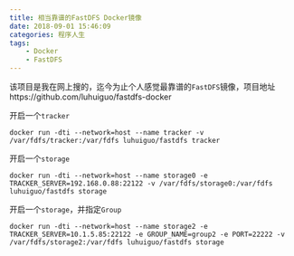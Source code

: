 ```yaml
---
title: 相当靠谱的FastDFS Docker镜像
date: 2018-09-01 15:46:09
categories: 程序人生
tags:
    - Docker
    - FastDFS
---
```

该项目是我在网上搜的，迄今为止个人感觉最靠谱的`FastDFS`镜像，项目地址https://github.com/luhuiguo/fastdfs-docker

开启一个`tracker`
```
docker run -dti --network=host --name tracker -v /var/fdfs/tracker:/var/fdfs luhuiguo/fastdfs tracker
```
开启一个`storage`
```
docker run -dti --network=host --name storage0 -e TRACKER_SERVER=192.168.0.88:22122 -v /var/fdfs/storage0:/var/fdfs luhuiguo/fastdfs storage
```
开启一个`storage`，并指定`Group`
```
docker run -dti --network=host --name storage2 -e TRACKER_SERVER=10.1.5.85:22122 -e GROUP_NAME=group2 -e PORT=22222 -v /var/fdfs/storage2:/var/fdfs luhuiguo/fastdfs storage
```